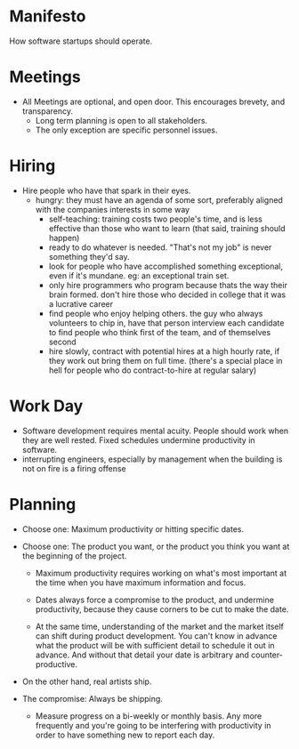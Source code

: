 Manifesto
=========

How software startups should operate.



Meetings
========

- All Meetings are optional, and open door.  This encourages brevety, and transparency.
  - Long term planning is open to all stakeholders.
  - The only exception are specific personnel issues.  

Hiring
======

- Hire people who have that spark in their eyes.
  - hungry: they must have an agenda of some sort, preferably aligned with the companies interests in some way
    - self-teaching: training costs two people's time, and is less effective than those who want to learn (that said, training should happen)
    - ready to do whatever is needed.  "That's not my job" is never something they'd say.
    - look for people who have accomplished something exceptional, even if it's mundane.  eg: an exceptional train set.
    - only hire programmers who program because thats the way their brain formed. don't hire those who decided in college that it was a lucrative career
    - find people who enjoy helping others. the guy who always volunteers to chip in, have that person interview each candidate to find people who think first of the team, and of themselves second
    - hire slowly, contract with potential hires at a high hourly rate, if they work out bring them on full time. (there's a special place in hell for people who do contract-to-hire at regular salary)

Work Day
========

- Software development requires mental acuity.  People should work when they are well rested.  Fixed schedules undermine productivity in software. 
- interrupting engineers, especially by management when the building is not on fire is a firing offense
  
Planning
========

- Choose one: Maximum productivity or hitting specific dates.  
- Choose one: The product you want, or the product you think you want at the beginning of the project.
  
  - Maximum productivity requires working on what's most important at the time when you have maximum information and focus. 
  
  - Dates always force a compromise to the product, and undermine productivity, because they cause corners to be cut to make the date.
  
  - At the same time, understanding of the market and the market itself can shift during product development.  You can't know in advance what the product will be with sufficient detail to schedule it out in advance.  And without that detail your date is arbitrary and counter-productive.
  
- On the other hand, real artists ship. 
  
- The compromise: Always be shipping.
  
  - Measure progress on a bi-weekly or monthly basis. Any more frequently and you're going to be interfering with productivity in order to have something new to report each day.
  
  
